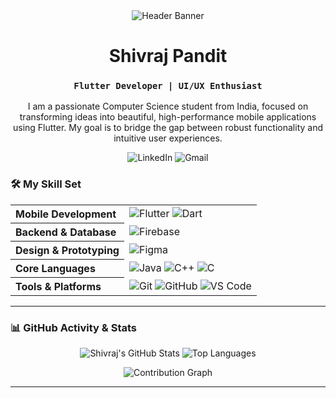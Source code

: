 <div align="center">

<img src="https://raw.githubusercontent.com/kyechan99/capsule-render/master/img/front/header/wave.png" alt="Header Banner"/>

# **Shivraj Pandit**
### `Flutter Developer | UI/UX Enthusiast`

</div>

<p align="center">
  I am a passionate Computer Science student from India, focused on transforming ideas into beautiful, high-performance mobile applications using Flutter. My goal is to bridge the gap between robust functionality and intuitive user experiences.
</p>

<div align="center">
  <a href="https://www.linkedin.com/in/shivraj-pandit-9ab2a12a2" target="_blank" style="text-decoration:none;">
    <img src="https://img.shields.io/badge/LinkedIn-0077B5?style=for-the-badge&logo=linkedin&logoColor=white" alt="LinkedIn"/>
  </a>
  <a href="mailto:panditshivraj934@gmail.com" target="_blank" style="text-decoration:none;">
    <img src="https://img.shields.io/badge/Gmail-D14836?style=for-the-badge&logo=gmail&logoColor=white" alt="Gmail"/>
  </a>
  </div>



### 🛠️ My Skill Set

<table width="100%">
  <tr>
    <th align="left">Mobile Development</th>
    <td>
      <img src="https://img.shields.io/badge/Flutter-02569B?style=for-the-badge&logo=flutter&logoColor=white" alt="Flutter"/>
      <img src="https://img.shields.io/badge/Dart-0175C2?style=for-the-badge&logo=dart&logoColor=white" alt="Dart"/>
    </td>
  </tr>
  <tr>
    <th align="left">Backend & Database</th>
    <td>
      <img src="https://img.shields.io/badge/Firebase-FFCA28?style=for-the-badge&logo=firebase&logoColor=black" alt="Firebase"/>
    </td>
  </tr>
  <tr>
    <th align="left">Design & Prototyping</th>
    <td>
      <img src="https://img.shields.io/badge/Figma-F24E1E?style=for-the-badge&logo=figma&logoColor=white" alt="Figma"/>
    </td>
  </tr>
  <tr>
    <th align="left">Core Languages</th>
    <td>
      <img src="https://img.shields.io/badge/Java-ED8B00?style=for-the-badge&logo=openjdk&logoColor=white" alt="Java"/>
      <img src="https://img.shields.io/badge/C%2B%2B-00599C?style=for-the-badge&logo=c%2B%2B&logoColor=white" alt="C++"/>
      <img src="https://img.shields.io/badge/C-A8B9CC?style=for-the-badge&logo=c&logoColor=white" alt="C"/>
    </td>
  </tr>
  <tr>
    <th align="left">Tools & Platforms</th>
    <td>
      <img src="https://img.shields.io/badge/Git-F05032?style=for-the-badge&logo=git&logoColor=white" alt="Git"/>
      <img src="https://img.shields.io/badge/GitHub-181717?style=for-the-badge&logo=github&logoColor=white" alt="GitHub"/>
      <img src="https://img.shields.io/badge/VS_Code-007ACC?style=for-the-badge&logo=visual-studio-code&logoColor=white" alt="VS Code"/>
    </td>
  </tr>
</table>

---

### 📊 GitHub Activity & Stats

<p align="center">
  <img src="https://github-readme-stats.vercel.app/api?username=shivrajpandit&show_icons=true&theme=merko&hide_border=true&count_private=true" alt="Shivraj's GitHub Stats" />
  <img src="https://github-readme-stats.vercel.app/api/top-langs/?username=shivrajpandit&layout=compact&theme=merko&hide_border=true" alt="Top Languages" />
</p>
<p align="center">
  <img src="https://github-readme-activity-graph.vercel.app/graph?username=shivrajpandit&theme=react-dark&hide_border=true&area=true" alt="Contribution Graph" />
</p>

---
